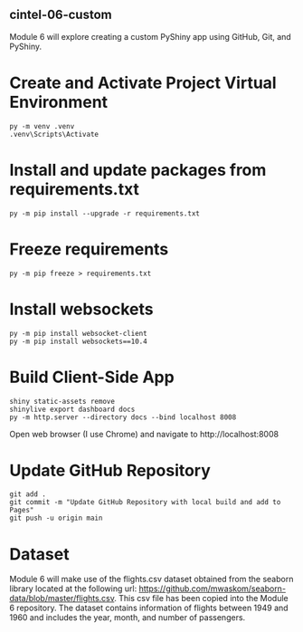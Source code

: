 ## cintel-06-custom

Module 6 will explore creating a custom PyShiny app using GitHub, Git, and PyShiny.

# Create and Activate Project Virtual Environment

```shell
py -m venv .venv
.venv\Scripts\Activate
```

# Install and update packages from requirements.txt

```shell
py -m pip install --upgrade -r requirements.txt
```

# Freeze requirements

```shell
py -m pip freeze > requirements.txt
```

# Install websockets
```shell
py -m pip install websocket-client
py -m pip install websockets==10.4 
```

# Build Client-Side App

```shell
shiny static-assets remove
shinylive export dashboard docs
py -m http.server --directory docs --bind localhost 8008
```

Open web browser (I use Chrome) and navigate to http://localhost:8008

# Update GitHub Repository

```shell
git add .
git commit -m "Update GitHub Repository with local build and add to Pages"
git push -u origin main
```

# Dataset

Module 6 will make use of the flights.csv dataset obtained from the seaborn library located at the following url: https://github.com/mwaskom/seaborn-data/blob/master/flights.csv. This csv file has been copied into the Module 6 repository. The dataset contains information of flights between 1949 and 1960 and includes the year, month, and number of passengers.